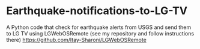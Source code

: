 # Earthquake-notifications-to-LG-TV
A Python code that check for earthquake alerts from USGS and send them to LG TV using LGWebOSRemote (see my repository and follow instructions there) https://github.com/Itay-Sharoni/LGWebOSRemote
